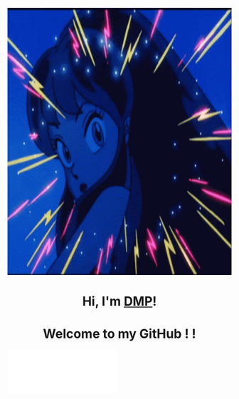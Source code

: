 
<p align="center">
 
  <a href="https://user-images.githubusercontent.com/107687577/226801966-d6e476d3-569d-4b53-b052-4be67151443a.gif">
   <img src="anime-retro.gif" width="800" height="600" alt="lum"></a>
  
</p>

<h1 align="center">Hi, I'm <a href="https://velog.io/@dmp100">DMP</a>!</h1>
<h1 align="center">Welcome to my GitHub ! !</h1>






<img src="https://raw.githubusercontent.com/dkssud8150/github-stats-transparent/output/generated/languages.svg" width="49.2%" />






<!--
**dmp100/dmp100** is a ✨ _special_ ✨ repository because its `README.md` (this file) appears on your GitHub profile.

Here are some ideas to get you started:

- 🔭 I’m currently working on ...
- 🌱 I’m currently learning ...
- 👯 I’m looking to collaborate on ...
- 🤔 I’m looking for help with ...
- 💬 Ask me about ...
- 📫 How to reach me: ...
- 😄 Pronouns: ...
- ⚡ Fun fact: ...
-->

